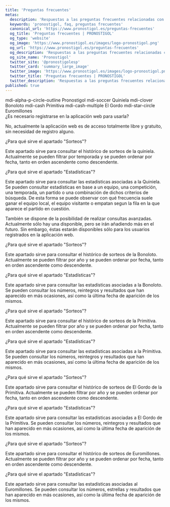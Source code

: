```yaml
---
title: 'Preguntas frecuentes'
metas: 
  description: 'Respuestas a las preguntas frecuentes relacionadas con el funcionamiento de Pronostigol.'
  keywords: 'pronostigol, faq, preguntas frecuentes'
  canonical_url: 'https://www.pronostigol.es/preguntas-frecuentes'
  og_title: 'Preguntas frecuentes | PRONOSTIGOL'
  og_type: 'website'
  og_image: 'https://www.pronostigol.es/images/logo-pronostigol.png'
  og_url: 'https://www.pronostigol.es/preguntas-frecuentes'
  og_description: 'Respuestas a las preguntas frecuentes relacionadas con el funcionamiento de Pronostigol.'
  og_site_name: 'Pronostigol'
  twitter_site: '@pronostigolesp'
  twitter_card: 'summary_large_image'
  twitter_image: 'https://www.pronostigol.es/images/logo-pronostigol.png'
  twitter_title: 'Preguntas frecuentes | PRONOSTIGOL'
  twitter_description: 'Respuestas a las preguntas frecuentes relacionadas con el funcionamiento de Pronostigol.'
published: true
---
```


<v-card>
  <v-tabs vertical>
    <v-tab left>
      <v-icon left color="primary">
        mdi-alpha-p-circle-outline
      </v-icon>
      Pronostigol
    </v-tab>
    <v-tab left>
      <v-icon left color="primary">
        mdi-soccer
      </v-icon>
      Quiniela
    </v-tab>
    <v-tab>
      <v-icon left color="black">
        mdi-clover
      </v-icon>
      Bonoloto
    </v-tab>
    <v-tab>
      <v-icon left color="green darken-2">
        mdi-cash
      </v-icon>
      Primitiva
    </v-tab>
    <v-tab>
      <v-icon left color="red darken-2">
        mdi-cash-multiple
      </v-icon>
      El Gordo
    </v-tab>
    <v-tab>
      <v-icon left color="purple darken-4">
        mdi-star-circle
      </v-icon>
      Euromillones
    </v-tab>
    <v-tab-item>
      <v-card flat>
        <v-card-text>
          <div class="text-h3 primary--text">
            ¿Es necesario registrarse en la aplicación web para usarla?
          </div>
          <v-divider class="mt-3" color="#1976D2"></v-divider>
          <p class="mt-3">
            No, actualmente la aplicación web es de acceso totalmente libre y gratuito, sin necesidad de registro alguno.
          </p>
        </v-card-text>
      </v-card>
    </v-tab-item>
    <v-tab-item>
      <v-card flat>
        <v-card-text>
          <div class="text-h3 primary--text">
            ¿Para qué sirve el apartado "Sorteos"?
          </div>
          <v-divider class="mt-3" color="#1976D2"></v-divider>
          <p class="mt-3">
            Este apartado sirve para consultar el histórico de <nuxt-link to="/quiniela/tickets" title="Histórico de sorteos de la Quiniela">sorteos</nuxt-link> de la quiniela. Actualmente se pueden filtrar por temporada y se pueden ordenar por fecha, tanto en orden ascendente como descendente.
          </p>
          <div class="text-h3 primary--text">
            ¿Para qué sirve el apartado "Estadísticas"?
          </div>
          <v-divider class="mt-3" color="#1976D2"></v-divider>
          <p class="mt-3">
            Este apartado sirve para consultar las <nuxt-link to="/quiniela/estadisticas" title="Estadísticas de la Quiniela">estadísticas</nuxt-link> asociadas a la Quiniela. Se pueden consultar estadísticas en base a un equipo, una competición, una temporada, un partido o una combinación de dichos criterios de búsqueda. De esta forma se puede observar con qué frecuencia suele ganar el equipo local, el equipo visitante o empatan segun la fila en la que aparece el partido en cuestión.
          </p>
          <p>
            También se dispone de la posibilidad de realizar consultas avanzadas. Actualmente sólo hay una disponible, pero se irán añadiendo más en el futuro. Sin embargo, éstas estarán disponibles sólo para los usuarios registrados en la aplicación web.
          </p>
        </v-card-text>
      </v-card>
    </v-tab-item>
    <v-tab-item>
      <v-card flat>
        <v-card-text>
          <div class="text-h3 black--text">
            ¿Para qué sirve el apartado "Sorteos"?
          </div>
          <v-divider class="mt-3" color="black"></v-divider>
          <p class="mt-3">
            Este apartado sirve para consultar el histórico de <nuxt-link to="/bonoloto/tickets" title="Histórico de sorteos de la Bonoloto">sorteos</nuxt-link> de la Bonoloto. Actualmente se pueden filtrar por año y se pueden ordenar por fecha, tanto en orden ascendente como descendente.
          </p>
          <div class="text-h3 black--text">
            ¿Para qué sirve el apartado "Estadísticas"?
          </div>
          <v-divider class="mt-3" color="black"></v-divider>
          <p class="mt-3">
            Este apartado sirve para consultar las <nuxt-link to="/bonoloto/estadisticas" title="Estadísticas de la Bonoloto">estadísticas</nuxt-link> asociadas a la Bonoloto. Se pueden consultar los números, reintegros y resultados que han aparecido en más ocasiones, así como la última fecha de aparición de los mismos.
          </p>
        </v-card-text>
      </v-card>
    </v-tab-item>
    <v-tab-item>
      <v-card flat>
        <v-card-text>
          <div class="text-h3 green--text text--darken-2">
            ¿Para qué sirve el apartado "Sorteos"?
          </div>
          <v-divider class="mt-3" color="#388E3C"></v-divider>
          <p class="mt-3">
            Este apartado sirve para consultar el histórico de <nuxt-link to="/primitiva/tickets" title="Histórico de sorteos de la Primitiva">sorteos</nuxt-link> de la Primitiva. Actualmente se pueden filtrar por año y se pueden ordenar por fecha, tanto en orden ascendente como descendente.
          </p>
          <div class="text-h3 green--text text--darken-2">
            ¿Para qué sirve el apartado "Estadísticas"?
          </div>
          <v-divider class="mt-3" color="#388E3C"></v-divider>
          <p class="mt-3">
            Este apartado sirve para consultar las <nuxt-link to="/primitiva/estadisticas" title="Estadísticas de la Primitiva">estadísticas</nuxt-link> asociadas a la Primitiva. Se pueden consultar los números, reintegros y resultados que han aparecido en más ocasiones, así como la última fecha de aparición de los mismos.
          </p>
        </v-card-text>
      </v-card>
    </v-tab-item>
    <v-tab-item>
      <v-card flat>
        <v-card-text>
          <div class="text-h3 red--text text--darken-2">
            ¿Para qué sirve el apartado "Sorteos"?
          </div>
          <v-divider class="mt-3" color="#D32F2F"></v-divider>
          <p class="mt-3">
            Este apartado sirve para consultar el histórico de <nuxt-link to="/gordo/tickets" title="Histórico de sorteos de El Gordo de la Primitiva">sorteos</nuxt-link> de El Gordo de la Primitiva. Actualmente se pueden filtrar por año y se pueden ordenar por fecha, tanto en orden ascendente como descendente.
          </p>
          <div class="text-h3 red--text text--darken-2">
            ¿Para qué sirve el apartado "Estadísticas"?
          </div>
          <v-divider class="mt-3" color="#D32F2F"></v-divider>
          <p class="mt-3">
            Este apartado sirve para consultar las <nuxt-link to="/gordo/estadisticas" title="Estadísticas de El Gordo de la Primitiva">estadísticas</nuxt-link> asociadas a El Gordo de la Primitiva. Se pueden consultar los números, reintegros y resultados que han aparecido en más ocasiones, así como la última fecha de aparición de los mismos.
          </p>
        </v-card-text>
      </v-card>
    </v-tab-item>
    <v-tab-item>
      <v-card flat>
        <v-card-text>
          <div class="text-h3 purple--text text--darken-4">
            ¿Para qué sirve el apartado "Sorteos"?
          </div>
          <v-divider class="mt-3" color="#4a148c"></v-divider>
          <p class="mt-3">
            Este apartado sirve para consultar el histórico de <nuxt-link to="/euromillones/tickets" title="Histórico de sorteos de Euromillones">sorteos</nuxt-link> de Euromillones. Actualmente se pueden filtrar por año y se pueden ordenar por fecha, tanto en orden ascendente como descendente.
          </p>
          <div class="text-h3 purple--text text--darken-4">
            ¿Para qué sirve el apartado "Estadísticas"?
          </div>
          <v-divider class="mt-3" color="#4a148c"></v-divider>
          <p class="mt-3">
            Este apartado sirve para consultar las <nuxt-link to="/euromillones/estadisticas" title="Estadísticas de Euromillones">estadísticas</nuxt-link> asociadas al Euromillones. Se pueden consultar los números, estrellas y resultados que han aparecido en más ocasiones, así como la última fecha de aparición de los mismos.
          </p>
        </v-card-text>
      </v-card>
    </v-tab-item>
  </v-tabs>
</v-card>
